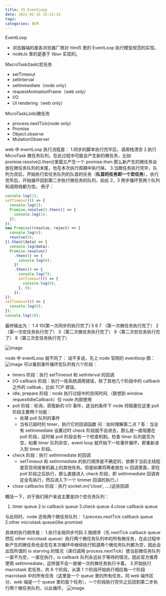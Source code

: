 ```yaml
---
title: JS EventLoop
date: 2021-02-15 15:12:14
tags:
categories: 技术
---
```


EventLoop

- 浏览器端的是各浏览器厂商对 html5 里的 EventLoop 执行模型规范的实现。
- nodeJs 里的是基于 libuv 实现的。

MacroTask(task)宏任务

- setTimeout
- setInterval
- setImmediate（node only）
- requestAnimationFrame（web only）
- I/O
- UI rendering（web only）

MicroTask(Job)微任务

- process.nextTick(node only)
- Promise
- Object.observe
- MutationObserver

web 中 eventLoop 执行流程是： 1.同步的脚本执行完毕后，调用栈清空 2.执行 MicroTask 微任务队列，在此过程中可能会产生新的微任务，比如 promise.resolve().then()里面又产生一个 promise.then 那么新产生的微任务会放在微任务队列的末尾，也在本次执行周期中执行掉。 3.当微任务执行完毕，队列为空后，开始执行宏任务队列的队首的任务（**队首的任务即一个宏任务**），执行完毕后，开始循环回到第二步执行微任务的队列，如此 2，3 两步循环至两个队列和调用栈都为空。
例子：

```javascript
console.log(1);
setTimeout(() => {
  console.log(2);
  Promise.resolve().then(() => {
    console.log(3);
  });
});
new Promise((resolve, reject) => {
  console.log(4);
  resolve(5);
}).then((data) => {
  console.log(data);
  Promise.resolve()
    .then(() => {
      console.log(6);
    })
    .then(() => {
      console.log(7);
      setTimeout(() => {
        console.log(8);
      }, 0);
    });
});
setTimeout(() => {
  console.log(9);
});
console.log(10);
```

最终输出为：
1 4 10(第一次同步的执行完了)
5 6 7 （第一次微任务执行完了）
2（第一次宏任务执行完了）
3（第二次微任务执行完了）
9（第二次宏任务执行完了）
8（第三次宏任务执行完了）

![image](https://user-images.githubusercontent.com/13430709/63282738-10194600-c2e2-11e9-85f8-714f0898be6e.png)

node 中 eventLoop 就不同了：
话不多说，先上 node 官网的 eventloop 图：
![image](https://user-images.githubusercontent.com/13430709/63279019-e4df2880-c2da-11e9-83c1-844b38f0412a.png)
可以看到事件循环宏队列有六个阶段：

- timers 阶段：执行 setTimeout 和 setInterval 的回调
- I/O callback 阶段：执行一些系统调用错误，除了其他几个阶段中的 callback 之外的 callbak，比如 TCP 错误。
- idle, prepare 阶段：node 执行过程中的空闲时间,（联想到 window. requestIdleCallback）仅 node 内部使用
- poll 阶段：轮询，获取新的 I/O 事件，适当的条件下 node 将阻塞在这里
  poll 阶段主要两个功能：
  - 处理 poll 队列的事件
  - 当有已超时的 timer，执行它的回调函数
    问：如何理解第二点？答：当没有 setImmediate 设置过时 check 阶段就不会进去，那么就一直阻塞在 poll 阶段，这时候 poll 阶段会有一个检查机制。检查 timer 队列是否为空，如果 timer 队列非空，event loop 就开始下一轮事件循环，即重新进入到 timer 阶段。
- check 阶段：执行 setImmediate 的回调
  - setTimeout 和 setImmediate 的执行顺序是不确定的，依赖于当前主线程是否空闲或者机器上的其他任务。但是如果将两者放在 io 回调里面，即在 poll 阶段之后执行，那么直接进入 check 阶段，即 setImmediate 回调肯定会先执行，然后进入下一个 timmer 回调的执行。）
- close callbacks 阶段：执行 socket.on('close', ....)这些回调

概括一下，对于我们用户来说主要是四个宏任务队列：

1. timer queue
   2.io callback queue
   3.check queue
   4.close callback queue

与此同时，node 还有两个微任务队列：
1.precess.nextTick callback queue
2.other microtask queue(like promise)

具体的执行顺序是： 1.执行全局同步代码 2.按顺序（先 nextTick callback queue 然后 other microtask queue）执行两个微任务队列中的所有微任务，在此过程中新产生的微任务也会在在本次循环中继续执行知道两个微任务队列都为空，因此会出现所谓的 io starving 的情况（递归调用 process.nextTick）使当前微任务队列一直不为空，一直在执行，io callback 队列永远处于等待的情况，因此官方推荐使用 setImmediate，这样就不会一直被一次的微任务执行卡着。 3.开始执行 macrotask 宏任务，共 6 个阶段，从第 1 个阶段开始执行相应每一个阶段 macrotask 中的所有任务（这里是一个 queue 里的所有任务，同 web 端作区分，web 端是一个 queue 里的首个任务），一个阶段执行完毕之后回到第二步执行两个微任务队列，以此循环。
![image](https://user-images.githubusercontent.com/13430709/63282698-f972ef00-c2e1-11e9-97f2-8e5400ab4ee8.png)
